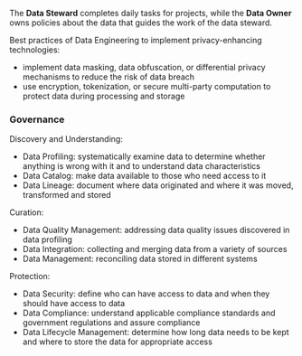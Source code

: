 
The __Data Steward__ completes daily tasks for projects, while the __Data Owner__
owns policies about the data that guides the work of the data steward.

Best practices of Data Engineering to implement privacy-enhancing technologies:
- implement data masking, data obfuscation, or differential privacy mechanisms to
reduce the risk of data breach
- use encryption, tokenization, or secure multi-party computation to protect data
during processing and storage


### Governance
Discovery and Understanding:
- Data Profiling: systematically examine data to determine whether anything is
wrong with it and to understand data characteristics
- Data Catalog: make data available to those who need access to it
- Data Lineage: document where data originated and where it was moved,
transformed and stored

Curation:
- Data Quality Management: addressing data quality issues discovered in data profiling
- Data Integration: collecting and merging data from a variety of sources
- Data Management: reconciling data stored in different systems

Protection:
- Data Security: define who can have access to data and when they should have
access to data
- Data Compliance: understand applicable compliance standards and government
regulations and assure compliance
- Data Lifecycle Management: determine how long data needs to be kept and
where to store the data for appropriate access

